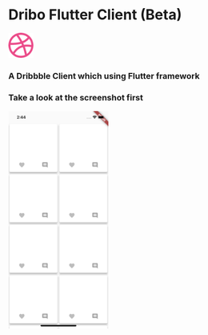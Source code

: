 # Dribo Flutter Client (Beta)
<img src = "/resources/logo.png" width = "10%" />

### A Dribbble Client which using Flutter framework

### Take a look at the screenshot first
<img src = "/resources/screenshot.png" width = "200px" align = "center" />
